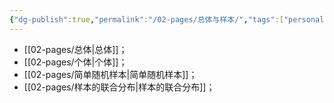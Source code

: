 ```yaml
---
{"dg-publish":true,"permalink":"/02-pages/总体与样本/","tags":["personal/blog","概率论"]}
---
```


- [[02-pages/总体\|总体]]；
- [[02-pages/个体\|个体]]；
- [[02-pages/简单随机样本\|简单随机样本]]；
- [[02-pages/样本的联合分布\|样本的联合分布]]；